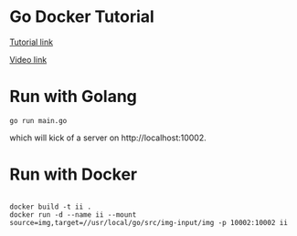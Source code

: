 # Go Docker Tutorial
[Tutorial link](https://tutorialedge.net/golang/go-docker-tutorial/)

[Video link](https://www.youtube.com/watch?time_continue=617&v=lIbdPrUpGz4&feature=emb_logo)

# Run with Golang
```
go run main.go
```
which will kick of a server on http://localhost:10002.

# Run with Docker
```

docker build -t ii .
docker run -d --name ii --mount source=img,target=//usr/local/go/src/img-input/img -p 10002:10002 ii

```
